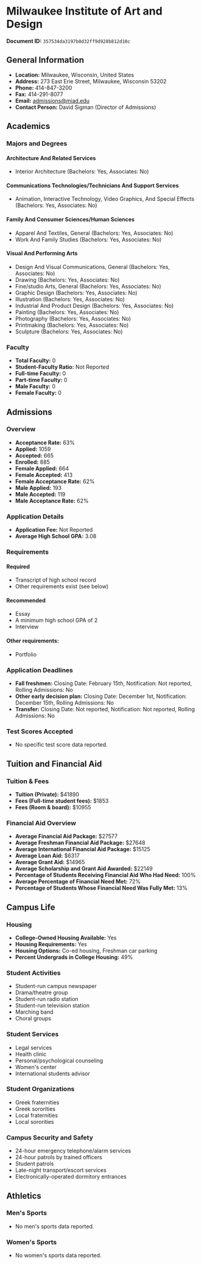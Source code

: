 # Milwaukee Institute of Art and Design

**Document ID:** `357534da3197b0d32ff9d928b812d10c`

## General Information

- **Location:** Milwaukee, Wisconsin, United States
- **Address:** 273 East Erie Street, Milwaukee, Wisconsin 53202
- **Phone:** 414-847-3200
- **Fax:** 414-291-8077
- **Email:** admissions@miad.edu
- **Contact Person:** David Sigman (Director of Admissions)

## Academics

### Majors and Degrees

#### Architecture And Related Services

- Interior Architecture (Bachelors: Yes, Associates: No)

#### Communications Technologies/Technicians And Support Services

- Animation, Interactive Technology, Video Graphics, And Special Effects (Bachelors: Yes, Associates: No)

#### Family And Consumer Sciences/Human Sciences

- Apparel And Textiles, General (Bachelors: Yes, Associates: No)
- Work And Family Studies (Bachelors: Yes, Associates: No)

#### Visual And Performing Arts

- Design And Visual Communications, General (Bachelors: Yes, Associates: No)
- Drawing (Bachelors: Yes, Associates: No)
- Fine/studio Arts, General (Bachelors: Yes, Associates: No)
- Graphic Design (Bachelors: Yes, Associates: No)
- Illustration (Bachelors: Yes, Associates: No)
- Industrial And Product Design (Bachelors: Yes, Associates: No)
- Painting (Bachelors: Yes, Associates: No)
- Photography (Bachelors: Yes, Associates: No)
- Printmaking (Bachelors: Yes, Associates: No)
- Sculpture (Bachelors: Yes, Associates: No)

### Faculty

- **Total Faculty:** 0
- **Student-Faculty Ratio:** Not Reported
- **Full-time Faculty:** 0
- **Part-time Faculty:** 0
- **Male Faculty:** 0
- **Female Faculty:** 0

## Admissions

### Overview

- **Acceptance Rate:** 63%
- **Applied:** 1059
- **Accepted:** 665
- **Enrolled:** 885
- **Female Applied:** 664
- **Female Accepted:** 413
- **Female Acceptance Rate:** 62%
- **Male Applied:** 193
- **Male Accepted:** 119
- **Male Acceptance Rate:** 62%

### Application Details

- **Application Fee:** Not Reported
- **Average High School GPA:** 3.08

### Requirements

#### Required

- Transcript of high school record
- Other requirements exist (see below)

#### Recommended

- Essay
- A minimum high school GPA of 2
- Interview

#### Other requirements:

- Portfolio

### Application Deadlines

- **Fall freshmen:** Closing Date: February 15th, Notification: Not reported, Rolling Admissions: No
- **Other early decision plan:** Closing Date: December 1st, Notification: December 15th, Rolling Admissions: No
- **Transfer:** Closing Date: Not reported, Notification: Not reported, Rolling Admissions: No

### Test Scores Accepted

- No specific test score data reported.

## Tuition and Financial Aid

### Tuition & Fees

- **Tuition (Private):** $41890
- **Fees (Full-time student fees):** $1853
- **Fees (Room & board):** $10955

### Financial Aid Overview

- **Average Financial Aid Package:** $27577
- **Average Freshman Financial Aid Package:** $27648
- **Average International Financial Aid Package:** $15125
- **Average Loan Aid:** $6317
- **Average Grant Aid:** $14965
- **Average Scholarship and Grant Aid Awarded:** $22149
- **Percentage of Students Receiving Financial Aid Who Had Need:** 100%
- **Average Percentage of Financial Need Met:** 72%
- **Percentage of Students Whose Financial Need Was Fully Met:** 13%

## Campus Life

### Housing

- **College-Owned Housing Available:** Yes
- **Housing Requirements:** Yes
- **Housing Options:** Co-ed housing, Freshman car parking
- **Percent Undergrads in College Housing:** 49%

### Student Activities

- Student-run campus newspaper
- Drama/theatre group
- Student-run radio station
- Student-run television station
- Marching band
- Choral groups

### Student Services

- Legal services
- Health clinic
- Personal/psychological counseling
- Women's center
- International students advisor

### Student Organizations

- Greek fraternities
- Greek sororities
- Local fraternities
- Local sororities

### Campus Security and Safety

- 24-hour emergency telephone/alarm services
- 24-hour patrols by trained officers
- Student patrols
- Late-night transport/escort services
- Electronically-operated dormitory entrances

## Athletics

### Men's Sports

- No men's sports data reported.

### Women's Sports

- No women's sports data reported.
